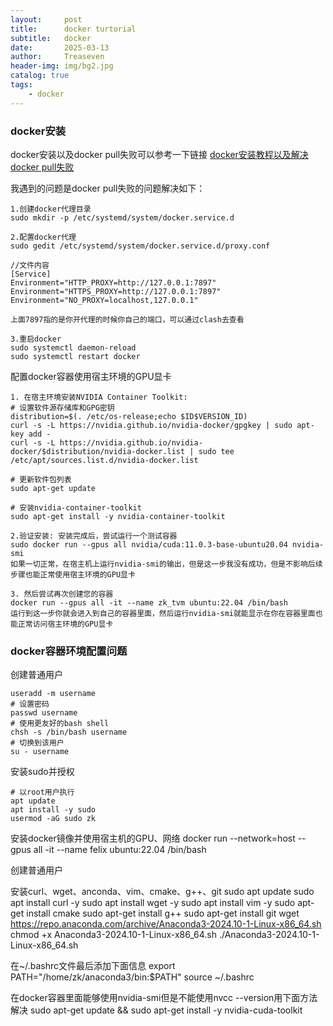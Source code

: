 ```yaml
---
layout:     post
title:      docker turtorial
subtitle:   docker
date:       2025-03-13
author:     Treaseven
header-img: img/bg2.jpg
catalog: true
tags:
    - docker
---
```


### docker安装
docker安装以及docker pull失败可以参考一下链接
[docker安装教程以及解决docker pull失败](https://blog.csdn.net/m0_62958037/article/details/139832765)

我遇到的问题是docker pull失败的问题解决如下：
```
1.创建docker代理目录
sudo mkdir -p /etc/systemd/system/docker.service.d

2.配置docker代理
sudo gedit /etc/systemd/system/docker.service.d/proxy.conf

//文件内容
[Service]
Environment="HTTP_PROXY=http://127.0.0.1:7897"
Environment="HTTPS_PROXY=http://127.0.0.1:7897"
Environment="NO_PROXY=localhost,127.0.0.1"

上面7897指的是你开代理的时候你自己的端口，可以通过clash去查看

3.重启docker
sudo systemctl daemon-reload
sudo systemctl restart docker
```

配置docker容器使用宿主环境的GPU显卡
```
1. 在宿主环境安装NVIDIA Container Toolkit:
# 设置软件源存储库和GPG密钥
distribution=$(. /etc/os-release;echo $ID$VERSION_ID)
curl -s -L https://nvidia.github.io/nvidia-docker/gpgkey | sudo apt-key add -
curl -s -L https://nvidia.github.io/nvidia-docker/$distribution/nvidia-docker.list | sudo tee /etc/apt/sources.list.d/nvidia-docker.list

# 更新软件包列表
sudo apt-get update

# 安装nvidia-container-toolkit
sudo apt-get install -y nvidia-container-toolkit

2.验证安装: 安装完成后，尝试运行一个测试容器
sudo docker run --gpus all nvidia/cuda:11.0.3-base-ubuntu20.04 nvidia-smi
如果一切正常，在宿主机上运行nvidia-smi的输出，但是这一步我没有成功，但是不影响后续步骤也能正常使用宿主环境的GPU显卡

3. 然后尝试再次创建您的容器
docker run --gpus all -it --name zk_tvm ubuntu:22.04 /bin/bash
运行到这一步你就会进入到自己的容器里面，然后运行nvidia-smi就能显示在你在容器里面也能正常访问宿主环境的GPU显卡
```

### docker容器环境配置问题
创建普通用户
```
useradd -m username
# 设置密码
passwd username
# 使用更友好的bash shell
chsh -s /bin/bash username
# 切换到该用户
su - username
```
安装sudo并授权
```
# 以root用户执行
apt update
apt install -y sudo
usermod -aG sudo zk
```


安装docker镜像并使用宿主机的GPU、网络
docker run --network=host --gpus all -it --name felix ubuntu:22.04 /bin/bash

创建普通用户

安装curl、wget、anconda、vim、cmake、g++、git
sudo apt update
sudo apt install curl -y
sudo apt install wget -y
sudo apt install vim -y
sudo apt-get install cmake
sudo apt-get install g++
sudo apt-get install git
wget https://repo.anaconda.com/archive/Anaconda3-2024.10-1-Linux-x86_64.sh
chmod +x Anaconda3-2024.10-1-Linux-x86_64.sh
./Anaconda3-2024.10-1-Linux-x86_64.sh

在~/.bashrc文件最后添加下面信息
export PATH="/home/zk/anaconda3/bin:$PATH"
source ~/.bashrc

在docker容器里面能够使用nvidia-smi但是不能使用nvcc --version用下面方法解决
sudo apt-get update && sudo apt-get install -y nvidia-cuda-toolkit
